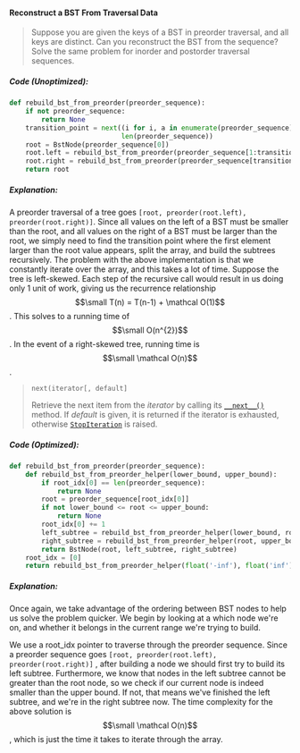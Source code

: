 #### Reconstruct a BST From Traversal Data

> Suppose you are given the keys of a BST in preorder traversal, and all keys are distinct. Can you reconstruct the BST from the sequence? Solve the same problem for inorder and postorder traversal sequences.

##### Code \(Unoptimized\):

```py
def rebuild_bst_from_preorder(preorder_sequence):
    if not preorder_sequence:
        return None
    transition_point = next((i for i, a in enumerate(preorder_sequence) if a > preorder_sequence[0]), 
                            len(preorder_sequence))
    root = BstNode(preorder_sequence[0])
    root.left = rebuild_bst_from_preorder(preorder_sequence[1:transition_point])
    root.right = rebuild_bst_from_preorder(preorder_sequence[transition_point:])
    return root
```

##### Explanation:

A preorder traversal of a tree goes `[root, preorder(root.left), preorder(root.right)]`. Since all values on the left of a BST must be smaller than the root, and all values on the right of a BST must be larger than the root, we simply need to find the transition point where the first element larger than the root value appears, split the array, and build the subtrees recursively. The problem with the above implementation is that we constantly iterate over the array, and this takes a lot of time. Suppose the tree is left-skewed. Each step of the recursive call would result in us doing only 1 unit of work, giving us the recurrence relationship $$\small T(n) = T(n-1) + \mathcal O(1)$$. This solves to a running time of $$\small O(n^{2})$$. In the event of a right-skewed tree, running time is $$\small \mathcal O(n)$$.

> `next(iterator[, default]`
>
> Retrieve the next item from the _iterator_ by calling its [`__next__()`](https://docs.python.org/3/library/stdtypes.html#iterator.__next__) method. If _default_ is given, it is returned if the iterator is exhausted, otherwise [`StopIteration`](https://docs.python.org/3/library/exceptions.html#StopIteration) is raised.

##### Code \(Optimized\):

```py
def rebuild_bst_from_preorder(preorder_sequence):
    def rebuild_bst_from_preorder_helper(lower_bound, upper_bound):
        if root_idx[0] == len(preorder_sequence):
            return None
        root = preorder_sequence[root_idx[0]]
        if not lower_bound <= root <= upper_bound:
            return None
        root_idx[0] += 1
        left_subtree = rebuild_bst_from_preorder_helper(lower_bound, root)
        right_subtree = rebuild_bst_from_preorder_helper(root, upper_bound)
        return BstNode(root, left_subtree, right_subtree)
    root_idx = [0]
    return rebuild_bst_from_preorder_helper(float('-inf'), float('inf'))
```

##### Explanation:

Once again, we take advantage of the ordering between BST nodes to help us solve the problem quicker. We begin by looking at a which node we're on, and whether it belongs in the current range we're trying to build.

We use a root\_idx pointer to traverse through the preorder sequence. Since a preorder sequence goes `[root, preorder(root.left), preorder(root.right)]` , after building a node we should first try to build its left subtree. Furthermore, we know that nodes in the left subtree cannot be greater than the root node, so we check if our current node is indeed smaller than the upper bound. If not, that means we've finished the left subtree, and we're in the right subtree now. The time complexity for the above solution is $$\small \mathcal O(n)$$, which is just the time it takes to iterate through the array. 

